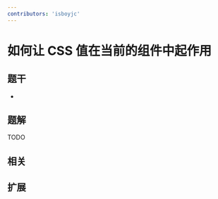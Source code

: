 ```yaml
---
contributors: 'isboyjc'
---
```


# 如何让 CSS 值在当前的组件中起作用


## 题干

- 



## 题解

<!-- ::: details 点我查看题解 -->

  TODO

<!-- ::: -->



## 相关



## 扩展
